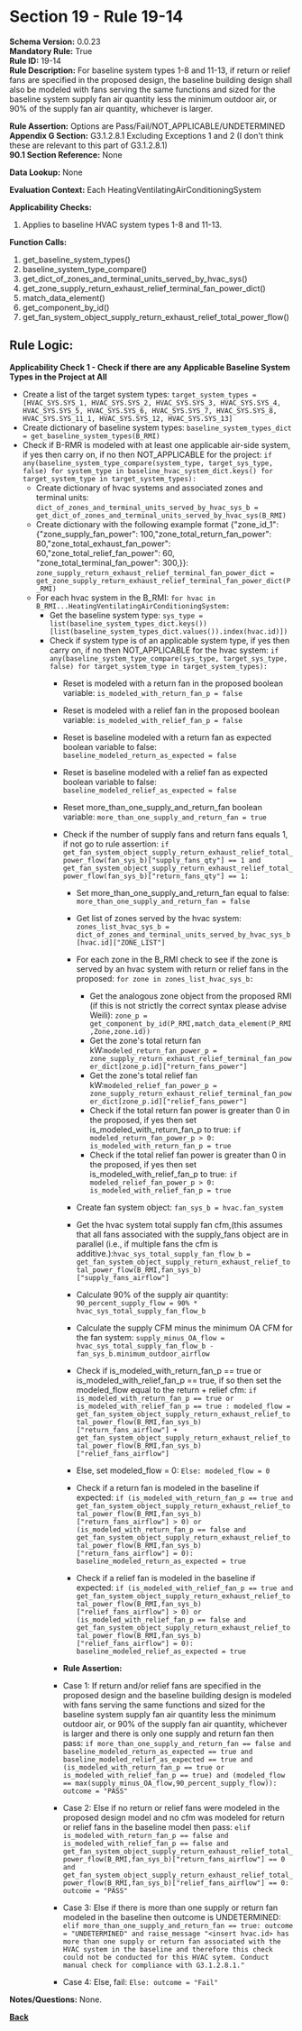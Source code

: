 # Section 19 - Rule 19-14             
**Schema Version:** 0.0.23    
**Mandatory Rule:** True    
**Rule ID:** 19-14               
**Rule Description:**  For baseline system types 1-8 and 11-13, if return or relief fans are specified in the proposed design, the baseline building design shall also be modeled with fans serving the same functions and sized for the baseline system supply fan air quantity less the minimum outdoor air, or 90% of the supply fan air quantity, whichever is larger.

**Rule Assertion:** Options are Pass/Fail/NOT_APPLICABLE/UNDETERMINED      
**Appendix G Section:** G3.1.2.8.1 Excluding Exceptions 1 and 2 (I don't think these are relevant to this part of G3.1.2.8.1)           
**90.1 Section Reference:** None  

**Data Lookup:** None    

**Evaluation Context:** Each HeatingVentilatingAirConditioningSystem  

**Applicability Checks:**  
1. Applies to baseline HVAC system types 1-8 and 11-13.   
  
   
**Function Calls:**  
1. get_baseline_system_types()    
2. baseline_system_type_compare()  
3. get_dict_of_zones_and_terminal_units_served_by_hvac_sys()   
4. get_zone_supply_return_exhaust_relief_terminal_fan_power_dict()  
5. match_data_element()  
6. get_component_by_id()  
7. get_fan_system_object_supply_return_exhaust_relief_total_power_flow() 

## Rule Logic:   
**Applicability Check 1 - Check if there are any Applicable Baseline System Types in the Project at All**   
- Create a list of the target system types: `target_system_types = [HVAC_SYS.SYS_1, HVAC_SYS.SYS_2, HVAC_SYS.SYS_3, HVAC_SYS.SYS_4, HVAC_SYS.SYS_5, HVAC_SYS.SYS_6, HVAC_SYS.SYS_7, HVAC_SYS.SYS_8, HVAC_SYS.SYS_11_1, HVAC_SYS.SYS_12, HVAC_SYS.SYS_13]`  
- Create dictionary of baseline system types: `baseline_system_types_dict = get_baseline_system_types(B_RMI)`  
- Check if B-RMR is modeled with at least one applicable air-side system, if yes then carry on, if no then NOT_APPLICABLE for the project: `if any(baseline_system_type_compare(system_type, target_sys_type, false) for system_type in baseline_hvac_system_dict.keys() for target_system_type in target_system_types):` 
    - Create dictionary of hvac systems and associated zones and terminal units: `dict_of_zones_and_terminal_units_served_by_hvac_sys_b = get_dict_of_zones_and_terminal_units_served_by_hvac_sys(B_RMI)`  
    - Create dictionary with the following example format {"zone_id_1": {"zone_supply_fan_power": 100,"zone_total_return_fan_power": 80,"zone_total_exhaust_fan_power": 60,"zone_total_relief_fan_power": 60, "zone_total_terminal_fan_power": 300,}}: `zone_supply_return_exhaust_relief_terminal_fan_power_dict = get_zone_supply_return_exhaust_relief_terminal_fan_power_dict(P_RMI)`  
    - For each hvac system in the B_RMI: `for hvac in B_RMI...HeatingVentilatingAirConditioningSystem:` 
        - Get the baseline system type: `sys_type = list(baseline_system_types_dict.keys())[list(baseline_system_types_dict.values()).index(hvac.id)])`
        - Check if system type is of an applicable system type, if yes then carry on, if no then NOT_APPLICABLE for the hvac system:  `if any(baseline_system_type_compare(sys_type, target_sys_type, false) for target_system_type in target_system_types):`      
            - Reset is modeled with a return fan in the proposed boolean variable: `is_modeled_with_return_fan_p = false`  
            - Reset is modeled with a relief fan in the proposed boolean variable: `is_modeled_with_relief_fan_p = false`   
            - Reset is baseline modeled with a return fan as expected boolean variable to false: `baseline_modeled_return_as_expected = false`  
            - Reset is baseline modeled with a relief fan as expected boolean variable to false: `baseline_modeled_relief_as_expected = false` 
            - Reset more_than_one_supply_and_return_fan boolean variable: `more_than_one_supply_and_return_fan = true`   
            - Check if the number of supply fans and return fans equals 1, if not go to rule assertion: `if get_fan_system_object_supply_return_exhaust_relief_total_power_flow(fan_sys_b)["supply_fans_qty"] == 1 and get_fan_system_object_supply_return_exhaust_relief_total_power_flow(fan_sys_b)["return_fans_qty"] == 1:` 
                - Set more_than_one_supply_and_return_fan equal to false: `more_than_one_supply_and_return_fan = false`  
                - Get list of zones served by the hvac system: `zones_list_hvac_sys_b = dict_of_zones_and_terminal_units_served_by_hvac_sys_b[hvac.id]["ZONE_LIST"]`  
                - For each zone in the B_RMI check to see if the zone is served by an hvac system with return or relief fans in the proposed: `for zone in zones_list_hvac_sys_b:`  
                    - Get the analogous zone object from the proposed RMI (if this is not strictly the correct syntax please advise Weili): `zone_p = get_component_by_id(P_RMI,match_data_element(P_RMI,Zone,zone.id))`   
                    - Get the zone's total return fan kW:`modeled_return_fan_power_p = zone_supply_return_exhaust_relief_terminal_fan_power_dict[zone_p.id]["return_fans_power"]` 
                    - Get the zone's total relief fan kW:`modeled_relief_fan_power_p = zone_supply_return_exhaust_relief_terminal_fan_power_dict[zone_p.id]["relief_fans_power"]` 
                    - Check if the total return fan power is greater than 0 in the proposed, if yes then set is_modeled_with_return_fan_p to true: `if modeled_return_fan_power_p > 0: is_modeled_with_return_fan_p = true`  
                    - Check if the total relief fan power is greater than 0 in the proposed, if yes then set is_modeled_with_relief_fan_p to true: `if modeled_relief_fan_power_p > 0: is_modeled_with_relief_fan_p = true`  
                                

                - Create fan system object: `fan_sys_b = hvac.fan_system`  
                - Get the hvac system total supply fan cfm,(this assumes that all fans associated with the supply_fans object are in parallel (i.e., if multiple fans the cfm is additive.):`hvac_sys_total_supply_fan_flow_b = get_fan_system_object_supply_return_exhaust_relief_total_power_flow(B_RMI,fan_sys_b)["supply_fans_airflow"]` 
                - Calculate 90% of the supply air quantity: `90_percent_supply_flow = 90% * hvac_sys_total_supply_fan_flow_b`   
                - Calculate the supply CFM minus the minimum OA CFM for the fan system: `supply_minus_OA_flow = hvac_sys_total_supply_fan_flow_b - fan_sys_b.minimum_outdoor_airflow`  
                - Check if is_modeled_with_return_fan_p == true or is_modeled_with_relief_fan_p == true, if so then set the modeled_flow equal to the return + relief cfm: `if is_modeled_with_return_fan_p == true or is_modeled_with_relief_fan_p == true : modeled_flow = get_fan_system_object_supply_return_exhaust_relief_total_power_flow(B_RMI,fan_sys_b)["return_fans_airflow"] + get_fan_system_object_supply_return_exhaust_relief_total_power_flow(B_RMI,fan_sys_b)["relief_fans_airflow"]`  
                - Else, set modeled_flow = 0: `Else: modeled_flow = 0`  

                - Check if a return fan is modeled in the baseline if expected: `if (is_modeled_with_return_fan_p == true and get_fan_system_object_supply_return_exhaust_relief_total_power_flow(B_RMI,fan_sys_b)["return_fans_airflow"] > 0) or (is_modeled_with_return_fan_p == false and get_fan_system_object_supply_return_exhaust_relief_total_power_flow(B_RMI,fan_sys_b)["return_fans_airflow"] = 0): baseline_modeled_return_as_expected = true`  
                - Check if a relief fan is modeled in the baseline if expected: `if (is_modeled_with_relief_fan_p == true and get_fan_system_object_supply_return_exhaust_relief_total_power_flow(B_RMI,fan_sys_b)["relief_fans_airflow"] > 0) or (is_modeled_with_relief_fan_p == false and get_fan_system_object_supply_return_exhaust_relief_total_power_flow(B_RMI,fan_sys_b)["relief_fans_airflow"] = 0): baseline_modeled_relief_as_expected = true`  


            - **Rule Assertion:** 
            - Case 1: If return and/or relief fans are specified in the proposed design and the baseline building design is modeled with fans serving the same functions and sized for the baseline system supply fan air quantity less the minimum outdoor air, or 90% of the supply fan air quantity, whichever is larger and there is only one supply and return fan then pass: `if more_than_one_supply_and_return_fan == false and baseline_modeled_return_as_expected == true and baseline_modeled_relief_as_expected == true and (is_modeled_with_return_fan_p == true or is_modeled_with_relief_fan_p == true) and (modeled_flow == max(supply_minus_OA_flow,90_percent_supply_flow)): outcome = "PASS"`   
            - Case 2: Else if no return or relief fans were modeled in the proposed design model and no cfm was modeled for return or relief fans in the baseline model then pass: `elif is_modeled_with_return_fan_p == false and is_modeled_with_relief_fan_p == false and get_fan_system_object_supply_return_exhaust_relief_total_power_flow(B_RMI,fan_sys_b)["return_fans_airflow"] == 0 and get_fan_system_object_supply_return_exhaust_relief_total_power_flow(B_RMI,fan_sys_b)["relief_fans_airflow"] == 0: outcome = "PASS"`  
            - Case 3: Else if there is more than one supply or return fan modeled in the baseline then outcome is UNDETERMINED: `elif more_than_one_supply_and_return_fan == true: outcome = "UNDETERMINED" and raise_message "<insert hvac.id> has more than one supply or return fan associated with the HVAC system in the baseline and therefore this check could not be conducted for this HVAC sytem. Conduct manual check for compliance with G3.1.2.8.1."`   
            - Case 4: Else, fail: `Else: outcome = "Fail"`  


**Notes/Questions:**  None.  

**[Back](_toc.md)**